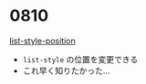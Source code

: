 # 0810

[list-style-position](https://developer.mozilla.org/ja/docs/Web/CSS/list-style-position)

- `list-style` の位置を変更できる
- これ早く知りたかった...
